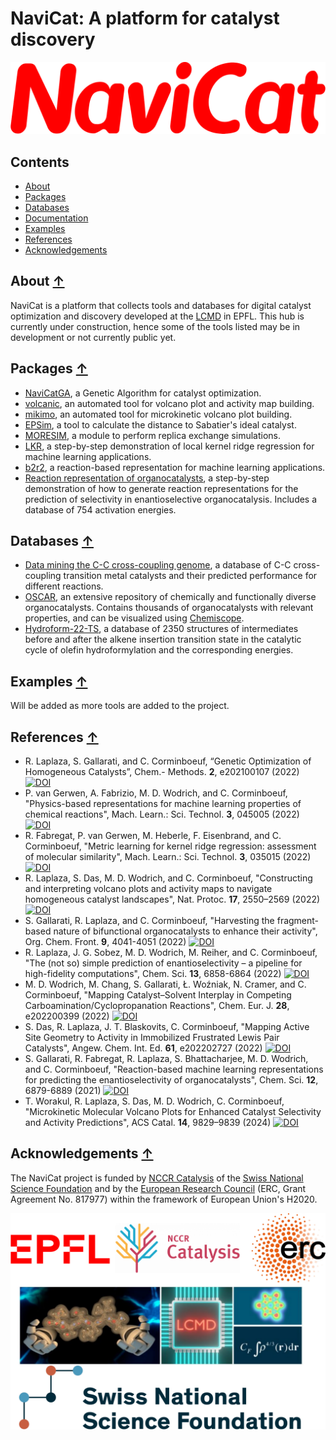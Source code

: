 NaviCat: A platform for catalyst discovery
==========================================

![NaviCat logo](./images/navicat_logo.png)

## Contents
* [About](#about-)
* [Packages](#packages-)
* [Databases](#databases-)
* [Documentation](#documentation-)
* [Examples](#examples-)
* [References](#references-)
* [Acknowledgements](#acknowledgements-)

## About [↑](#about)

NaviCat is a platform that collects tools and databases for digital catalyst optimization and discovery developed at the [LCMD](https://www.epfl.ch/labs/lcmd/) in EPFL. This hub is currently under construction, hence some of the tools listed may be in development or not currently public yet.

## Packages [↑](#packages)

* [NaviCatGA](https://github.com/lcmd-epfl/NaviCatGA), a Genetic Algorithm for catalyst optimization.
* [volcanic](https://github.com/lcmd-epfl/volcanic), an automated tool for volcano plot and activity map building.
* [mikimo](https://github.com/lcmd-epfl/mikimo), an automated tool for microkinetic volcano plot building.
* [EPSim](https://github.com/lcmd-epfl/EPSim), a tool to calculate the  distance to Sabatier's ideal catalyst.
* [MORESIM](https://github.com/lcmd-epfl/MORESIM), a module to perform replica exchange simulations.
* [LKR](https://github.com/lcmd-epfl/Local_Kernel_Regression), a step-by-step demonstration of local kernel ridge regression for machine learning applications.
* [b2r2](https://github.com/lcmd-epfl/b2r2-reaction-rep), a reaction-based representation for machine learning applications.
* [Reaction representation of organocatalysts](https://github.com/lcmd-epfl/reaction-representation), a step-by-step demonstration of how to generate reaction representations for the prediction of selectivity in enantioselective organocatalysis. Includes a database of 754 activation energies.

## Databases [↑](#databases)

* [Data mining the C-C cross-coupling genome](https://www.materialscloud.org/discover/ccg#mcloudHeader), a database of C-C cross-coupling transition metal catalysts and their predicted performance for different reactions.
* [OSCAR](https://archive.materialscloud.org/record/2022.106), an extensive repository of chemically and functionally diverse organocatalysts. Contains thousands of organocatalysts with relevant properties, and can be visualized using [Chemiscope](https://chemiscope.org/). 
* [Hydroform-22-TS](https://github.com/lcmd-epfl/b2r2-reaction-rep), a database of 2350 structures of intermediates before and after the alkene insertion transition state in the catalytic cycle of olefin hydroformylation and the corresponding energies.

## Examples [↑](#examples)

Will be added as more tools are added to the project.

## References [↑](#contents)

* R. Laplaza, S. Gallarati, and C. Corminboeuf, “Genetic Optimization of Homogeneous Catalysts”, Chem.- Methods. **2**, e202100107 (2022) [![DOI](https://img.shields.io/badge/DOI-10.1002%2Fcmtd.202100107-blue)](https://doi.org/10.1002/cmtd.202100107)
* P. van Gerwen, A. Fabrizio, M. D. Wodrich, and C. Corminboeuf, "Physics-based representations for machine learning properties of chemical reactions", Mach. Learn.: Sci. Technol. **3**, 045005 (2022) [![DOI](https://img.shields.io/badge/DOI-10.1088/2632--2153/ac8f1a-blue)](https://doi.org/10.1088/2632-2153/ac8f1a)
* R. Fabregat, P. van Gerwen, M. Heberle, F. Eisenbrand, and C. Corminboeuf, "Metric learning for kernel ridge regression: assessment of molecular similarity", Mach. Learn.: Sci. Technol. **3**, 035015 (2022) [![DOI](https://img.shields.io/badge/DOI-10.1088/2632--2153/ac8e4f-blue)](https://doi.org/10.1088/2632-2153/ac8e4f)
* R. Laplaza, S. Das, M. D. Wodrich, and C. Corminboeuf, "Constructing and interpreting volcano plots and activity maps to navigate homogeneous catalyst landscapes", Nat. Protoc. **17**, 2550–2569 (2022) [![DOI](https://img.shields.io/badge/DOI-10.1038%2Fs41596--022--00726--2-blue)](https://doi.org/10.1038/s41596-022-00726-2)
* S. Gallarati, R. Laplaza, and C. Corminboeuf, "Harvesting the fragment-based nature of bifunctional organocatalysts to enhance their activity", Org. Chem. Front. **9**, 4041-4051 (2022) [![DOI](https://img.shields.io/badge/DOI-10.1039/D2QO00550F-blue)](https://doi.org/10.1039/D2QO00550F)
* R. Laplaza, J. G. Sobez, M. D. Wodrich, M. Reiher, and C. Corminboeuf, "The (not so) simple prediction of enantioselectivity – a pipeline for high-fidelity computations", Chem. Sci. **13**, 6858-6864 (2022) [![DOI](https://img.shields.io/badge/DOI-10.1039/D2SC01714H-blue)](https://doi.org/10.1039/D2SC01714H)
* M. D. Wodrich, M. Chang, S. Gallarati, Ł. Woźniak, N. Cramer, and C. Corminboeuf, "Mapping Catalyst–Solvent Interplay in Competing Carboamination/Cyclopropanation Reactions", Chem. Eur. J. **28**, e202200399 (2022) [![DOI](https://img.shields.io/badge/DOI-10.1002/chem.202200399-blue)](https://doi.org/10.1002/chem.202200399)
* S. Das, R. Laplaza, J. T. Blaskovits, C. Corminboeuf, "Mapping Active Site Geometry to Activity in Immobilized Frustrated Lewis Pair Catalysts", Angew. Chem. Int. Ed. **61**, e202202727 (2022) [![DOI](https://img.shields.io/badge/DOI-10.1002/anie.202202727-blue)](https://doi.org/10.1002/anie.202202727)
* S. Gallarati, R. Fabregat, R. Laplaza, S. Bhattacharjee, M. D. Wodrich, and C. Corminboeuf, "Reaction-based machine learning representations for predicting the enantioselectivity of organocatalysts", Chem. Sci. **12**, 6879-6889 (2021) [![DOI](https://img.shields.io/badge/DOI-10.1039/D1SC00482DD-blue)](https://doi.org/10.1039/D1SC00482DD)
* T. Worakul, R. Laplaza, S. Das, M. D. Wodrich, C. Corminboeuf, "Microkinetic Molecular Volcano Plots for Enhanced Catalyst Selectivity and Activity Predictions", ACS Catal. **14**, 9829–9839 (2024) [![DOI](https://img.shields.io/badge/DOI-10.1021%2Facscatal.4c01175-blue)](https://doi.org/10.1021/acscatal.4c01175)

## Acknowledgements [↑](#contents)

The NaviCat project is funded by [NCCR Catalysis](https://www.nccr-catalysis.ch/)  of the [Swiss National Science Foundation](https://www.snf.ch/en) and by the [European Research Council](https://erc.europa.eu/) (ERC, Grant Agreement No. 817977) within the framework of European Union's H2020.

![ackw logo](./images/ackw.png)
